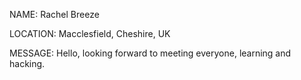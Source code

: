 NAME: Rachel Breeze

LOCATION: Macclesfield, Cheshire, UK

MESSAGE: Hello, looking forward to meeting everyone, learning and hacking.